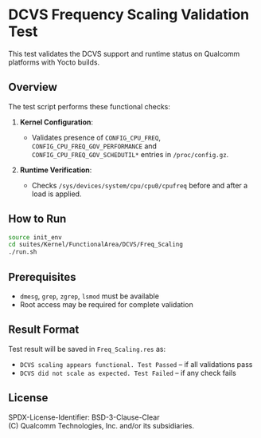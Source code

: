# DCVS Frequency Scaling Validation Test

This test validates the DCVS support and runtime status on Qualcomm platforms with Yocto builds.

## Overview

The test script performs these functional checks:

1. **Kernel Configuration**:
   - Validates presence of `CONFIG_CPU_FREQ`, `CONFIG_CPU_FREQ_GOV_PERFORMANCE` and `CONFIG_CPU_FREQ_GOV_SCHEDUTIL*` entries in `/proc/config.gz`.

2. **Runtime Verification**:
   - Checks `/sys/devices/system/cpu/cpu0/cpufreq` before and after a load is applied.

## How to Run

```sh
source init_env
cd suites/Kernel/FunctionalArea/DCVS/Freq_Scaling
./run.sh
```

## Prerequisites

- `dmesg`, `grep`, `zgrep`, `lsmod` must be available
- Root access may be required for complete validation

## Result Format

Test result will be saved in `Freq_Scaling.res` as:
- `DCVS scaling appears functional. Test Passed` – if all validations pass
- `DCVS did not scale as expected. Test Failed` – if any check fails

## License

SPDX-License-Identifier: BSD-3-Clause-Clear  
(C) Qualcomm Technologies, Inc. and/or its subsidiaries.
